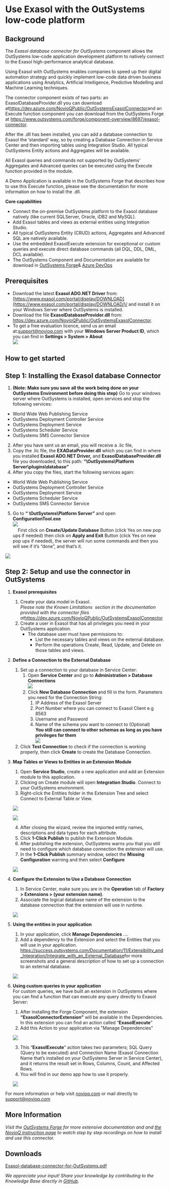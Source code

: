 # Use Exasol with the OutSystems low-code platform 
## Background

The *Exasol database connector for OutSystems* component allows the OutSystems low-code application development platform to natively connect to the Exasol high-performance analytical database.   


Using Exasol with OutSystems enables companies to speed up their digital automation strategy and quickly implement low-code data driven business applications using Analytics, Artificial Intelligence, Predictive Modelling and Machine Learning techniques. 

The connector component exists of two parts: an ExasolDatabaseProvider.dll you can download at<https://dev.azure.com/NovioQPublic/OutSystemsExasolConnector>and an Execute function component you can download from the OutSystems Forge at <https://www.outsystems.com/forge/component-overview/8697/exasol-connector>. 

After the .dll has been installed, you can add a database connection to Exasol the ‘standard’ way, so by creating a Database Connection in Service Center and then importing tables using Integration Studio. All typical OutSystems Entity actions and Aggregates will be available.

All Exasol queries and commands not supported by OutSystems’ Aggregates and Advanced queries can be executed using the Execute function provided in the module. 

A Demo Application is available in the OutSystems Forge that describes how to use this Execute function, please see the documentation for more information on how to install the .dll.

**Core capabilities**

* Connect the on-premise OutSystems platform to the Exasol database natively (like current SQLServer, Oracle, iDB2 and MySQL).
* Add Exasol tables and views as external entities using Integration Studio.
* All typical OutSystems Entity (CRUD) actions, Aggregates and Advanced SQL are natively available.
* Use the embedded ExasolExecute extension for exceptional or custom queries and execute direct database commands (all DQL, DDL, DML, DCL available).
* The OutSystems Component and Documentation are available for download in [OutSystems Forge](https://www.outsystems.com/forge/component-overview/8697/exasol-connector)& [Azure DevOps](https://dev.azure.com/NovioQPublic/OutSystemsExasolConnector)

## Prerequisites

* Download the latest **Exasol ADO.NET Driver** from:[https://www.exasol.com/portal/display/DOWNLOAD](https://www.exasol.com/portal/display/DOWNLOAD/)/ and install it on your Windows Server where OutSystems is installed.
* Download the file **ExasolDatabaseProvider.dll** from: <https://dev.azure.com/NovioQPublic/OutSystemsExasolConnector>.
* To get a free evaluation licence, send us an email at:[support@novioq.com](mailto:support@novioq.com) with your **Windows Server Product ID**, which you can find in ****Settings > System > About****  
![](images/mohamedemam_0-1598946817431.png)

## How to get started

## Step 1: Installing the Exasol database Connector

1. **(Note: Make sure you save all the work being done on your OutSystems Environment before doing this step)** Go to your windows server where OutSystems is installed, open services and stop the following services:  
- World Wide Web Publishing Service  
- OutSystems Deployment Controller Service  
- OutSystems Deployment Service  
- OutSystems Scheduler Service  
- OutSystems SMS Connector Service
2. After you have sent us an email, you will receive a .lic file,
3. Copy the .lic file, the **EXADataProvider.dll** which you can find in where you installed **Exasol ADO.NET Driver,** and **ExasolDatabaseProvider.dll** file you downloaded, to this path: **“\OutSystems\Platform Server\plugins\database”**
4. After you copy the files, start the following services again:  
- World Wide Web Publishing Service  
- OutSystems Deployment Controller Service  
- OutSystems Deployment Service  
- OutSystems Scheduler Service  
- OutSystems SMS Connector Service
5. Go to **“ \OutSystems\Platform Server”** and open ****ConfigurationTool.exe****  
![](images/mohamedemam_3-1598946872839.png)  
     First click on **Create/Update Database** Button (click Yes on new pop ups if needed) then click on **Apply and Exit** Button (click Yes on new pop ups if needed), the server will run some commands and then you will see if it’s “done”, and that’s it.      
  
![](images/mohamedemam_4-1598946942549.png)

## Step 2: Setup and use the connector in OutSystems

1. **Exasol prerequisites**
	1. Create your data model in Exasol.  
	*Please note the Known Limitations  section in the documentation provided with the connector files at*<https://dev.azure.com/NovioQPublic/OutSystemsExasolConnector>
	2. Create a user in Exasol that has all privileges you need in your OutSystems application.
		* The database user must have permissions to:
			+ List the necessary tables and views on the external database.
			+ Perform the operations Create, Read, Update, and Delete on those tables and views.
1. **Define a Connection to the External Database**
	1. Set up a connection to your database in Service Center:
		1. Open **Service Center** and go to **Administration > Database Connections**  
		![](images/Service.png)
		2. Click **New Database Connection** and fill in the form. Parameters you need for the Connection String:
			1. IP Address of the Exasol Server
			2. Port Number where you can connect to Exasol Client e.g 8563
			3. Username and Password
			4. Name of the schema you want to connect to (Optional)  
			**You still can connect to other schemas as long as you have privileges for them**  
			![](images/mohamedemam_0-1598947502199.png)
	2. Click **Test Connection** to check if the connection is working properly, then click **Create** to create the Database Connection.
2. **Map Tables or Views to Entities in an Extension Module**
	1. Open **Service Studio**, create a new application and add an Extension module to this application.
	2. Clicking on Create module will open **Integration Studio**. Connect to your OutSystems environment.
	3. Right-click the Entities folder in the Extension Tree and select Connect to External Table or View.  
	
	![](images/connect-external-db-3.png)  
	  
	![](images/connect-external-db-4.png)
	
	4. After closing the wizard, review the imported entity names, descriptions and data types for each attribute.
	5. Click **1-Click Publish** to publish the Extension Module.
	6. After publishing the extension, OutSystems warns you that you still need to configure which database connection the extension will use.
	7. In the **1-Click Publish** summary window, select the **Missing Configuration** warning and then select **Configure**  
	
	![](images/mohamedemam_1-1598947528919.png)

1. **Configure the Extension to Use a Database Connection**
	1. In Service Center, make sure you are in the **Operation** tab of **Factory > Extensions > (your extension name)**.
	2. Associate the logical database name of the extension to the database connection that the extension will use in runtime.  
	  
	![](images/mohamedemam_3-1598947597531.png)
2. **Using the entities in your application**
	1. In your application, click **Manage Dependencies** ....
	2. Add a dependency to the Extension and select the Entities that you will use in your application.  
	<https://success.outsystems.com/Documentation/11/Extensibility_and_Integration/Integrate_with_an_External_Database>for more screenshots and a general description of how to set up a connection to an external database.   
	  
	![](images/connect-external-db-7.png)
3. **Using custom queries in your application**  
For custom queries, we have built an extension in OutSystems where you can find a function that can execute any query directly to Exasol Server:
	1. After installing the Forge Component, the extension **“ExasolConnectorExtension”** will be available in the Dependencies. In this extension you can find an action called “**ExasolExecute**”
	2. Add this Action to your application via "Manage Dependencies"  
	  
	![](images/mohamedemam_0-1598947998438.png)
	
	3. This “**ExasolExecute**” action takes two parameters; SQL Query (Query to be executed) and Connection Name (Exasol Connection Name that’s installed on your OutSystems Server in Service Center), and it returns the result set in Rows, Columns, Count, and Affected Rows.
	4. You will find in our demo app how to use it properly.      
	
	![](images/mohamedemam_2-1598948012271.png)

For more information or help visit [novioq.com](https://www.novioq.com/outsystems-exasol-connector/) or mail directly to [support@novioq.com](mailto:support@novioq.com) 

## More Information

*Visit the [OutSystems Forge](https://www.outsystems.com/forge/component-overview/8697/exasol-connector) for more extensive documentation and and [the NovioQ instruction page](https://novioq.com/outsystems-exasol-connector/) to watch step by step recordings on how to install and use this connector.*

## Downloads
[Exasol-database-connector-for-OutSystems.pdf](https://github.com/exasol/Public-Knowledgebase/files/9936516/Exasol-database-connector-for-OutSystems.pdf)

*We appreciate your input! Share your knowledge by contributing to the Knowledge Base directly in [GitHub](https://github.com/exasol/public-knowledgebase).* 